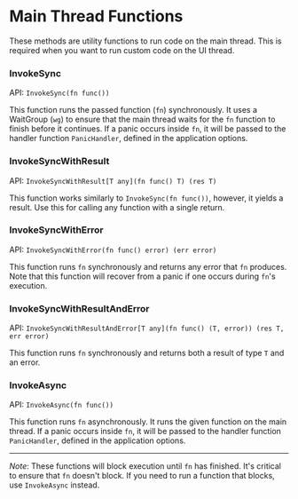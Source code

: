 # Main Thread Functions

These methods are utility functions to run code on the main thread. This is required when you want to run 
custom code on the UI thread. 

### InvokeSync

API: `InvokeSync(fn func())`

This function runs the passed function (`fn`) synchronously. It uses a WaitGroup (`wg`) to ensure that the main thread waits for the `fn` function to finish before it continues. If a panic occurs inside `fn`, it will be passed to the handler function `PanicHandler`, defined in the application options.

### InvokeSyncWithResult

API: `InvokeSyncWithResult[T any](fn func() T) (res T)`

This function works similarly to `InvokeSync(fn func())`, however, it yields a result. Use this for calling any function with a single return.

### InvokeSyncWithError

API: `InvokeSyncWithError(fn func() error) (err error)`

This function runs `fn` synchronously and returns any error that `fn` produces. Note that this function will recover from a panic if one occurs during `fn`'s execution.

### InvokeSyncWithResultAndError

API: `InvokeSyncWithResultAndError[T any](fn func() (T, error)) (res T, err error)`

This function runs `fn` synchronously and returns both a result of type `T` and an error.

### InvokeAsync

API: `InvokeAsync(fn func())`

This function runs `fn` asynchronously. It runs the given function on the main thread. If a panic occurs inside `fn`, it will be passed to the handler function `PanicHandler`, defined in the application options.

---

_Note_: These functions will block execution until `fn` has finished. It's critical to ensure that `fn` doesn't block. If you need to run a function that blocks, use `InvokeAsync` instead.